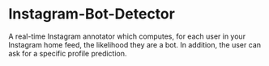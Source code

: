 # Instagram-Bot-Detector
A real-time Instagram annotator which computes, for each user in your Instagram home feed, the likelihood they are a bot.  In addition, the user can ask for a specific profile prediction.
